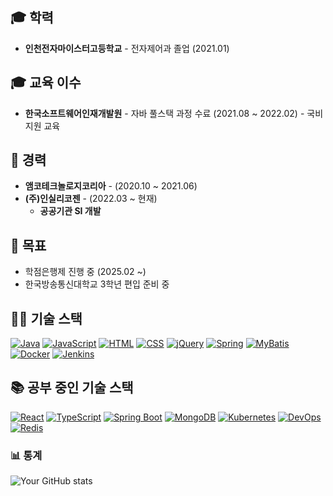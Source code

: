 <!--
## Hi there 👋

**ko6dong/ko6dong** is a ✨ _special_ ✨ repository because its `README.md` (this file) appears on your GitHub profile.

Here are some ideas to get you started:

- 🔭 I’m currently working on ...
- 🌱 I’m currently learning ...
- 👯 I’m looking to collaborate on ...
- 🤔 I’m looking for help with ...
- 💬 Ask me about ...
- 📫 How to reach me: ...
- 😄 Pronouns: ...
- ⚡ Fun fact: ...
-->

<!-- ![Top Langs](https://github-readme-stats.vercel.app/api/top-langs/?username=ko6dong&layout=compact) -->

## 🎓 학력
- **인천전자마이스터고등학교** - 전자제어과 졸업 (2021.01)

## 🎓 교육 이수
- **한국소프트웨어인재개발원** - 자바 풀스택 과정 수료 (2021.08 ~ 2022.02) - 국비지원 교육

## 💼 경력
- **앰코테크놀로지코리아** - (2020.10 ~ 2021.06)
- **(주)인실리코젠** - (2022.03 ~ 현재)
  - **공공기관 SI 개발**

## 🎯 목표
- 학점은행제 진행 중 (2025.02 ~)
- 한국방송통신대학교 3학년 편입 준비 중

## 🧑‍💻 기술 스택
[![Java](https://img.shields.io/badge/Java-007396?style=flat&logo=java&logoColor=white)](https://www.java.com)
[![JavaScript](https://img.shields.io/badge/JavaScript-F7DF1E?style=flat&logo=javascript&logoColor=black)](https://www.javascript.com)
[![HTML](https://img.shields.io/badge/HTML-E34F26?style=flat&logo=html5&logoColor=white)](https://developer.mozilla.org/en-US/docs/Web/HTML)
[![CSS](https://img.shields.io/badge/CSS-1572B6?style=flat&logo=css3&logoColor=white)](https://developer.mozilla.org/en-US/docs/Web/CSS)
[![jQuery](https://img.shields.io/badge/jQuery-0769AD?style=flat&logo=jquery&logoColor=white)](https://jquery.com)
[![Spring](https://img.shields.io/badge/Spring-6DB33F?style=flat&logo=spring&logoColor=white)](https://spring.io)
[![MyBatis](https://img.shields.io/badge/MyBatis-1B1B1B?style=flat&logo=mybatis&logoColor=white)](https://mybatis.org)
[![Docker](https://img.shields.io/badge/Docker-2496ED?style=flat&logo=docker&logoColor=white)](https://www.docker.com)
[![Jenkins](https://img.shields.io/badge/Jenkins-D24939?style=flat&logo=jenkins&logoColor=white)](https://www.jenkins.io)

## 📚 공부 중인 기술 스택
[![React](https://img.shields.io/badge/React-61DAFB?style=flat&logo=react&logoColor=black)](https://reactjs.org)
[![TypeScript](https://img.shields.io/badge/TypeScript-3178C6?style=flat&logo=typescript&logoColor=white)](https://www.typescriptlang.org)
[![Spring Boot](https://img.shields.io/badge/Spring%20Boot-6DB33F?style=flat&logo=springboot&logoColor=white)](https://spring.io/projects/spring-boot)
[![MongoDB](https://img.shields.io/badge/MongoDB-47A248?style=flat&logo=mongodb&logoColor=white)](https://www.mongodb.com)
[![Kubernetes](https://img.shields.io/badge/Kubernetes-326CE5?style=flat&logo=kubernetes&logoColor=white)](https://kubernetes.io)
[![DevOps](https://img.shields.io/badge/DevOps-0075A8?style=flat&logo=devops&logoColor=white)](https://www.atlassian.com/devops)
[![Redis](https://img.shields.io/badge/Redis-D92C3F?style=flat&logo=redis&logoColor=white)](https://redis.io)

<!--
## 🌱 현재 진행 중인 프로젝트
- [프로젝트 1](링크) - 프로젝트 설명
- [프로젝트 2](링크) - 프로젝트 설명

### 💬 나와 소통할 수 있는 방법
- [Twitter](https://twitter.com/your_profile)
- [Discord](https://discord.com/users/your_user_id)
-->
### 📊 통계
![Your GitHub stats](https://github-readme-stats.vercel.app/api?username=ko6dong&show_icons=true&hide_title=true&count_private=true&hide=prs&theme=radical)
